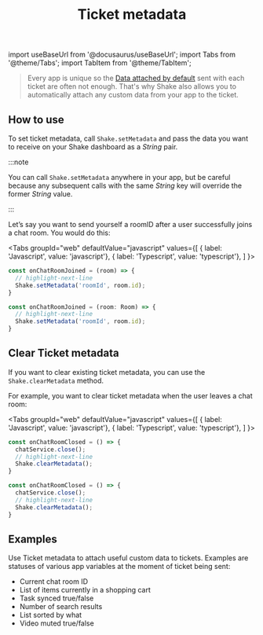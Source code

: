 ﻿---
id: ticket-metadata
title: Ticket metadata
---
import useBaseUrl from '@docusaurus/useBaseUrl';
import Tabs from '@theme/Tabs';
import TabItem from '@theme/TabItem';

>Every app is unique so the [Data attached by default](/web/configuration-and-data/data-attached-by-default) sent with each ticket are often not enough.
That's why Shake also allows you to automatically attach any custom data from your app to the ticket.

## How to use

To set ticket metadata, call `Shake.setMetadata` and pass the data you want to
receive on your Shake dashboard as a *String* pair.

:::note

You can call `Shake.setMetadata` anywhere in your app, but be careful because any subsequent calls with the same *String* key will override the former *String* value.

:::

Let’s say you want to send yourself a roomID after a user successfully joins a chat room. You would do this:

<Tabs
groupId="web"
defaultValue="javascript"
values={[
{ label: 'Javascript', value: 'javascript'},
{ label: 'Typescript', value: 'typescript'},
]
}>

<TabItem value="javascript">

```javascript title="index.js"
const onChatRoomJoined = (room) => {
  // highlight-next-line
  Shake.setMetadata('roomId', room.id);
}
```

</TabItem>

<TabItem value="typescript">

```typescript title="index.ts"
const onChatRoomJoined = (room: Room) => {
  // highlight-next-line
  Shake.setMetadata('roomId', room.id);
}
```

</TabItem>
</Tabs>

## Clear Ticket metadata

If you want to clear existing ticket metadata, you can use the `Shake.clearMetadata` method.

For example, you want to clear ticket metadata when the user leaves a chat room:

<Tabs
groupId="web"
defaultValue="javascript"
values={[
{ label: 'Javascript', value: 'javascript'},
{ label: 'Typescript', value: 'typescript'},
]
}>

<TabItem value="javascript">

```javascript title="index.js"
const onChatRoomClosed = () => {
  chatService.close();
  // highlight-next-line
  Shake.clearMetadata();
}
```

</TabItem>

<TabItem value="typescript">

```typescript title="index.ts"
const onChatRoomClosed = () => {
  chatService.close();
  // highlight-next-line
  Shake.clearMetadata();
}
```

</TabItem>
</Tabs>

## Examples

Use Ticket metadata to attach useful custom data to tickets. Examples are statuses of various app variables at the moment of ticket being sent:
* Current chat room ID
* List of items currently in a shopping cart
* Task synced true/false
* Number of search results
* List sorted by what
* Video muted true/false
